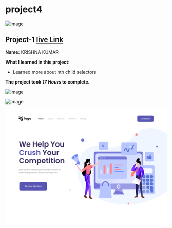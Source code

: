 # project4

![image](https://img.shields.io/badge/project-4-red)


## Project-1  [live Link](https://projec4.netlify.app/)

**Name:**  KRISHNA KUMAR


**What I learned in this project**:

  - Learned more about nth child selectors


**The project took ***17 Hours*** to complete.** 

![image](https://img.shields.io/badge/INeuron-LearnCodeOnline-brightgreen)

![image](https://img.shields.io/badge/Full%20stack%20JS%20bootcamp-Hitesh%20Chaudhary-lightgrey)


![image](https://github.com/Krishna12345825/project4/blob/main/project-imgs/4.png)
